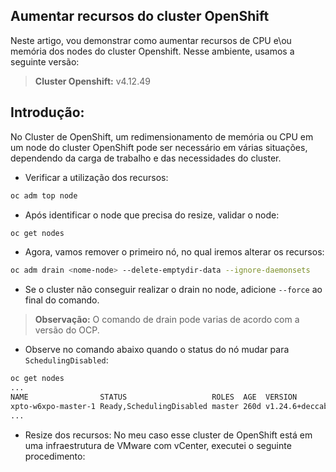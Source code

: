 ## Aumentar recursos do cluster OpenShift

Neste artigo, vou demonstrar como aumentar recursos de CPU e\ou memória dos nodes do cluster Openshift.
Nesse ambiente, usamos a seguinte versão:

> **Cluster Openshift:** v4.12.49

## Introdução:

No Cluster de OpenShift, um redimensionamento de memória ou CPU em um node do cluster OpenShift pode ser necessário em várias situações, dependendo da carga de trabalho e das necessidades do cluster.

- Verificar a utilização dos recursos:
```bash
oc adm top node
```

- Após identificar o node que precisa do resize, validar o node:
```bash
oc get nodes 
```

- Agora, vamos remover o primeiro nó, no qual iremos alterar os recursos:
```bash
oc adm drain <nome-node> --delete-emptydir-data --ignore-daemonsets
```
* Se o cluster não conseguir realizar o drain no node, adicione `--force` ao final do comando.

> **Observação:** O comando de drain pode varias de acordo com a versão do OCP.

- Observe no comando abaixo quando o status do nó mudar para `SchedulingDisabled`:
```bash
oc get nodes
...
NAME                STATUS                   ROLES  AGE  VERSION 
xpto-w6xpo-master-1 Ready,SchedulingDisabled master 260d v1.24.6+deccab3
...
```

- Resize dos recursos:
No meu caso esse cluster de OpenShift está em uma infraestrutura de VMware com vCenter, executei o seguinte procedimento:
[^1]: Identifiquei o node e desligamos o servidor. (power-off).
[^2]: Adicionei o recurso de CPU de 4vCPU para 8vCPU.
[^3]: Adicionei o recurso de memória de 16GiB para 32GiB.
[^4]: Ligamos o servidor. (power-on).

